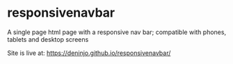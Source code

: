 # responsivenavbar
A single page html page with a responsive nav bar; compatible with phones, tablets and desktop screens

Site is live at: https://deninjo.github.io/responsivenavbar/
